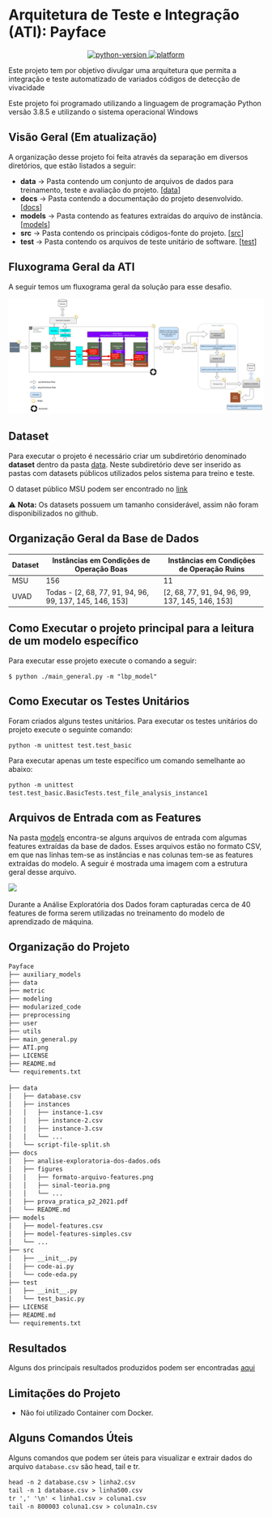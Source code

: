 # Arquitetura de Teste e Integração (ATI): Payface

<p align="center">

  <a href="#">
    <img src="https://img.shields.io/badge/python-3.8-blue.svg" alt="python-version">
  </a>
  <a href="#">
    <img src="https://img.shields.io/badge/platform-Linux%20%7C%20macOS%20%7C%20Windows-orange" alt="platform">
  </a> 
</p>

Este projeto tem por objetivo divulgar uma arquitetura que permita a integração e teste automatizado de variados códigos de detecção de vivacidade

Este projeto foi programado utilizando a linguagem de programação Python versão 3.8.5 e utilizando o sistema operacional Windows

## Visão Geral (Em atualização)

A organização desse projeto foi feita através da separação em diversos diretórios, que estão listados a seguir:

* **data** -> Pasta contendo um conjunto de arquivos de dados para treinamento, teste e avaliação do projeto. [[data](./data/)]
* **docs** -> Pasta contendo a documentação do projeto desenvolvido. [[docs](./docs/)]
* **models** -> Pasta contendo as features extraídas do arquivo de instância. [[models](./models/)]
* **src** -> Pasta contendo os principais códigos-fonte do projeto. [[src](./src/)]
* **test** -> Pasta contendo os arquivos de teste unitário de software. [[test](./test/)]

## Fluxograma Geral da ATI

A seguir temos um fluxograma geral da solução para esse desafio.

![](./ATI_v3.png)

## Dataset

Para executar o projeto é necessário criar um subdiretório denominado **dataset** dentro da pasta [data](./data/). Neste subdiretório deve ser inserido as pastas com datasets públicos utilizados pelos sistema para treino e teste. 

O dataset público MSU podem ser encontrado no [link](https://drive.google.com/u/0/uc?id=17LPP_ZZprHIG3R2f0Vhg5CyfFZOMvlia&export=download)

:warning: **Nota:** Os datasets possuem um tamanho considerável, assim não foram disponibilizados no github. 

## Organização Geral da Base de Dados

| Dataset    | Instâncias em Condições de Operação Boas                | Instâncias em Condições de Operação Ruins        |
|------------|---------------------------------------------------------|--------------------------------------------------|
| MSU        | 156                                                     | 11                                               |
| UVAD       | Todas - [2, 68, 77, 91, 94, 96, 99, 137, 145, 146, 153] | [2, 68, 77, 91, 94, 96, 99, 137, 145, 146, 153]  |


## Como Executar o projeto principal para a leitura de um modelo específico

Para executar esse projeto execute o comando a seguir:

```
$ python ./main_general.py -m "lbp_model"
```

## Como Executar os Testes Unitários

Foram criados alguns testes unitários. Para executar os testes unitários do projeto execute o seguinte comando:

```
python -m unittest test.test_basic
```

Para executar apenas um teste específico um comando semelhante ao abaixo: 

```
python -m unittest test.test_basic.BasicTests.test_file_analysis_instance1
```

## Arquivos de Entrada com as Features

Na pasta [models](./models/) encontra-se alguns arquivos de entrada com algumas features extraídas da base de dados. 
Esses arquivos estão no formato CSV, em que nas linhas tem-se as instâncias e nas colunas tem-se as features extraídas do modelo. 
A seguir é mostrada uma imagem com a estrutura geral desse arquivo.

![](./docs/figures/formato-arquivo-features.png)

Durante a Análise Exploratória dos Dados foram capturadas cerca de 40 features de forma serem utilizadas no treinamento do modelo de aprendizado de máquina.

## Organização do Projeto

```
Payface
├── auxiliary_models
├── data
├── metric
├── modeling
├── modularized_code
├── preprocessing
├── user
├── utils
├── main_general.py
├── ATI.png
├── LICENSE
├── README.md
└── requirements.txt

├── data
│   ├── database.csv
│   ├── instances
│   │   ├── instance-1.csv
│   │   ├── instance-2.csv
│   │   ├── instance-3.csv
│   │   └── ...
│   └── script-file-split.sh
├── docs
│   ├── analise-exploratoria-dos-dados.ods
│   ├── figures
│   │   ├── formato-arquivo-features.png
│   │   ├── sinal-teoria.png
│   │   └── ...
│   ├── prova_pratica_p2_2021.pdf
│   └── README.md
├── models
│   ├── model-features.csv
│   ├── model-features-simples.csv
│   └── ...
├── src
│   ├── __init__.py
│   ├── code-ai.py
│   └── code-eda.py
├── test
│   ├── __init__.py
│   └── test_basic.py
├── LICENSE
├── README.md
└── requirements.txt
```

## Resultados

Alguns dos principais resultados produzidos podem ser encontradas [aqui](https://github.com/jesimar/desafio-senai/tree/main/docs)

## Limitações do Projeto

* Não foi utilizado Container com Docker.

## Alguns Comandos Úteis

Alguns comandos que podem ser úteis para visualizar e extrair dados do arquivo `database.csv` são head, tail e tr.

```
head -n 2 database.csv > linha2.csv
tail -n 1 database.csv > linha500.csv
tr ',' '\n' < linha1.csv > coluna1.csv
tail -n 800003 coluna1.csv > coluna1n.csv
```
